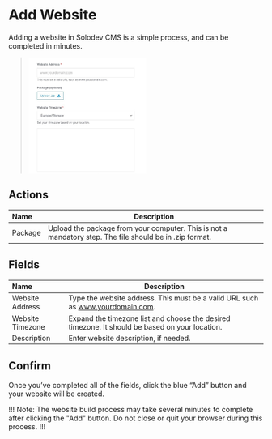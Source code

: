 # Add Website

Adding a website in Solodev CMS is a simple process, and can be completed in minutes.

><img src="../../../images/websites-add7.jpg" alt="websites-add7" style="width: 50%; display: block"></a>

## Actions

**Name** | **Description** 
:--- | ---
Package | Upload the package from your computer. This is not a mandatory step. The file should be in .zip format.

## Fields

**Name** | **Description** 
:--- | ---
Website Address | Type the website address. This must be a valid URL such as www.yourdomain.com.
Website Timezone | Expand the timezone list and choose the desired timezone. It should be based on your location.
Description | Enter website description, if needed.

## Confirm

Once you’ve completed all of the fields, click the blue “Add” button and your website will be created.

!!! Note:
The website build process may take several minutes to complete after clicking the "Add" button. Do not close or quit your browser during this process.
!!!







